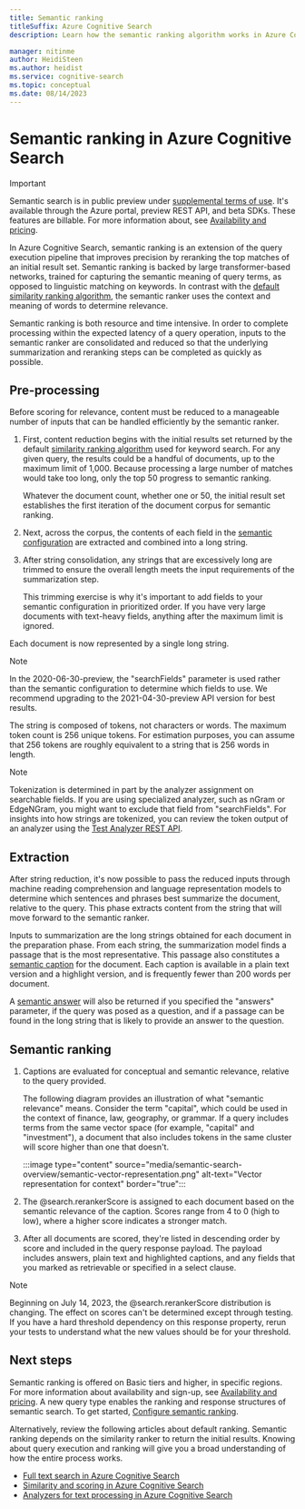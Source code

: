 ```yaml
---
title: Semantic ranking
titleSuffix: Azure Cognitive Search
description: Learn how the semantic ranking algorithm works in Azure Cognitive Search.

manager: nitinme
author: HeidiSteen
ms.author: heidist
ms.service: cognitive-search
ms.topic: conceptual
ms.date: 08/14/2023
---
```


# Semantic ranking in Azure Cognitive Search

> [!IMPORTANT]
> Semantic search is in public preview under [supplemental terms of use](https://azure.microsoft.com/support/legal/preview-supplemental-terms/). It's available through the Azure portal, preview REST API, and beta SDKs. These features are billable. For more information about, see [Availability and pricing](semantic-search-overview.md#availability-and-pricing).

In Azure Cognitive Search, semantic ranking is an extension of the query execution pipeline that improves precision by reranking the top matches of an initial result set. Semantic ranking is backed by large transformer-based networks, trained for capturing the semantic meaning of query terms, as opposed to linguistic matching on keywords. In contrast with the [default similarity ranking algorithm](index-ranking-similarity.md), the semantic ranker uses the context and meaning of words to determine relevance.

Semantic ranking is both resource and time intensive. In order to complete processing within the expected latency of a query operation, inputs to the semantic ranker are consolidated and reduced so that the underlying summarization and reranking steps can be completed as quickly as possible.

## Pre-processing

Before scoring for relevance, content must be reduced to a manageable number of inputs that can be handled efficiently by the semantic ranker.

1. First, content reduction begins with the initial results set returned by the default [similarity ranking algorithm](index-ranking-similarity.md) used for keyword search. For any given query, the results could be a handful of documents, up to the maximum limit of 1,000. Because processing a large number of matches would take too long, only the top 50 progress to semantic ranking.

   Whatever the document count, whether one or 50, the initial result set establishes the first iteration of the document corpus for semantic ranking.

1. Next, across the corpus, the contents of each field in the [semantic configuration](semantic-how-to-query-request.md#2---create-a-semantic-configuration) are extracted and combined into a long string. 

1. After string consolidation, any strings that are excessively long are trimmed to ensure the overall length meets the input requirements of the summarization step.

   This trimming exercise is why it's important to add fields to your semantic configuration in prioritized order. If you have very large documents with text-heavy fields, anything after the maximum limit is ignored.

Each document is now represented by a single long string.

> [!NOTE]
> In the 2020-06-30-preview, the "searchFields" parameter is used rather than the semantic configuration to determine which fields to use. We recommend upgrading to the 2021-04-30-preview API version for best results.

The string is composed of tokens, not characters or words. The maximum token count is 256 unique tokens. For estimation purposes, you can assume that 256 tokens are roughly equivalent to a string that is 256 words in length. 

> [!NOTE]
> Tokenization is determined in part by the analyzer assignment on searchable fields. If you are using specialized analyzer, such as nGram or EdgeNGram, you might want to exclude that field from "searchFields". For insights into how strings are tokenized, you can review the token output of an analyzer using the [Test Analyzer REST API](/rest/api/searchservice/test-analyzer).

## Extraction

After string reduction, it's now possible to pass the reduced inputs through machine reading comprehension and language representation models to determine which sentences and phrases best summarize the document, relative to the query. This phase extracts content from the string that will move forward to the semantic ranker.

Inputs to summarization are the long strings obtained for each document in the preparation phase. From each string, the summarization model finds a passage that is the most representative. This passage also constitutes a [semantic caption](semantic-how-to-query-request.md) for the document. Each caption is available in a plain text version and a highlight version, and is frequently fewer than 200 words per document.

A [semantic answer](semantic-answers.md) will also be returned if you specified the "answers" parameter, if the query was posed as a question, and if a passage can be found in the long string that is likely to provide an answer to the question.

## Semantic ranking

1. Captions are evaluated for conceptual and semantic relevance, relative to the query provided.

   The following diagram provides an illustration of what "semantic relevance" means. Consider the term "capital", which could be used in the context of finance, law, geography, or grammar. If a query includes terms from the same vector space (for example, "capital" and "investment"), a document that also includes tokens in the same cluster will score higher than one that doesn't.

   :::image type="content" source="media/semantic-search-overview/semantic-vector-representation.png" alt-text="Vector representation for context" border="true":::

1. The @search.rerankerScore is assigned to each document based on the semantic relevance of the caption. Scores range from 4 to 0 (high to low), where a higher score indicates a stronger match.

1. After all documents are scored, they're listed in descending order by score and included in the query response payload. The payload includes answers, plain text and highlighted captions, and any fields that you marked as retrievable or specified in a select clause.

> [!NOTE]
> Beginning on July 14, 2023, the @search.rerankerScore distribution is changing. The effect on scores can't be determined except through testing. If you have a hard threshold dependency on this response property, rerun your tests to understand what the new values should be for your threshold.

## Next steps

Semantic ranking is offered on Basic tiers and higher, in specific regions. For more information about availability and sign-up, see [Availability and pricing](semantic-search-overview.md#availability-and-pricing). A new query type enables the ranking and response structures of semantic search. To get started, [Configure semantic ranking](semantic-how-to-query-request.md).

Alternatively, review the following articles about default ranking. Semantic ranking depends on the similarity ranker to return the initial results. Knowing about query execution and ranking will give you a broad understanding of how the entire process works.

+ [Full text search in Azure Cognitive Search](search-lucene-query-architecture.md)
+ [Similarity and scoring in Azure Cognitive Search](index-similarity-and-scoring.md)
+ [Analyzers for text processing in Azure Cognitive Search](search-analyzers.md)
